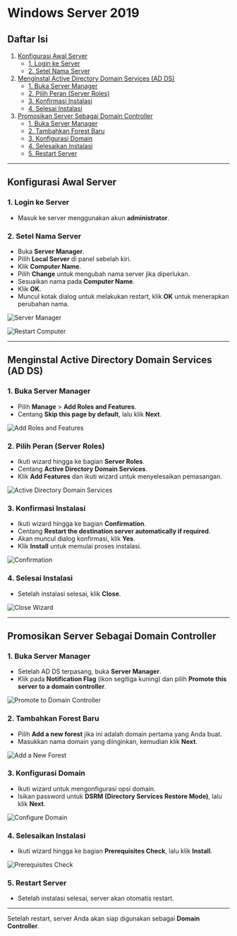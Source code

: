 # Windows Server 2019

## Daftar Isi
1. [Konfigurasi Awal Server](#konfigurasi-awal-server)
   - [1. Login ke Server](#1-login-ke-server)
   - [2. Setel Nama Server](#2-setel-nama-server)
2. [Menginstal Active Directory Domain Services (AD DS)](#menginstal-active-directory-domain-services-ad-ds)
   - [1. Buka Server Manager](#1-buka-server-manager)
   - [2. Pilih Peran (Server Roles)](#2-pilih-peran-server-roles)
   - [3. Konfirmasi Instalasi](#3-konfirmasi-instalasi)
   - [4. Selesai Instalasi](#4-selesai-instalasi)
3. [Promosikan Server Sebagai Domain Controller](#promosikan-server-sebagai-domain-controller)
   - [1. Buka Server Manager](#1-buka-server-manager-1)
   - [2. Tambahkan Forest Baru](#2-tambahkan-forest-baru)
   - [3. Konfigurasi Domain](#3-konfigurasi-domain)
   - [4. Selesaikan Instalasi](#4-selesaikan-instalasi)
   - [5. Restart Server](#5-restart-server)

---

## Konfigurasi Awal Server

### 1. Login ke Server
- Masuk ke server menggunakan akun **administrator**.

### 2. Setel Nama Server
- Buka **Server Manager**.
- Pilih **Local Server** di panel sebelah kiri.
- Klik **Computer Name**.
- Pilih **Change** untuk mengubah nama server jika diperlukan.
- Sesuaikan nama pada **Computer Name**.
- Klik **OK**.
- Muncul kotak dialog untuk melakukan restart, klik **OK** untuk menerapkan perubahan nama.

![Server Manager](https://github.com/user-attachments/assets/b3e4d34b-ff83-417b-827b-f5a4acead094)

![Restart Computer](https://github.com/user-attachments/assets/1c4c93f1-d358-4ec0-9bcd-1ae815639f6e)

---

## Menginstal Active Directory Domain Services (AD DS)

### 1. Buka Server Manager
- Pilih **Manage** > **Add Roles and Features**.
- Centang **Skip this page by default**, lalu klik **Next**.

![Add Roles and Features](https://github.com/user-attachments/assets/d676b49f-150c-4710-a481-fdec265e5010)

### 2. Pilih Peran (Server Roles)
- Ikuti wizard hingga ke bagian **Server Roles**.
- Centang **Active Directory Domain Services**.
- Klik **Add Features** dan ikuti wizard untuk menyelesaikan pemasangan.

![Active Directory Domain Services](https://github.com/user-attachments/assets/33e656a5-04f0-49bb-81fc-ac97defacfc5)

### 3. Konfirmasi Instalasi
- Ikuti wizard hingga ke bagian **Confirmation**.
- Centang **Restart the destination server automatically if required**.
- Akan muncul dialog konfirmasi, klik **Yes**.
- Klik **Install** untuk memulai proses instalasi.

![Confirmation](https://github.com/user-attachments/assets/eb2380ea-ca5d-4f53-8276-2fb906c4cef3)

### 4. Selesai Instalasi
- Setelah instalasi selesai, klik **Close**.

![Close Wizard](https://github.com/user-attachments/assets/c7a9aaaf-09c0-4fc2-9aac-d3acd591ce7f)

---

## Promosikan Server Sebagai Domain Controller

### 1. Buka Server Manager
- Setelah AD DS terpasang, buka **Server Manager**.
- Klik pada **Notification Flag** (ikon segitiga kuning) dan pilih **Promote this server to a domain controller**.

![Promote to Domain Controller](https://github.com/user-attachments/assets/b0d9d9e6-e206-4103-9320-3b18df16ab51)

### 2. Tambahkan Forest Baru
- Pilih **Add a new forest** jika ini adalah domain pertama yang Anda buat.
- Masukkan nama domain yang diinginkan, kemudian klik **Next**.

![Add a New Forest](https://github.com/user-attachments/assets/7c84714d-25dc-4a21-a111-ed0f132cfc54)

### 3. Konfigurasi Domain
- Ikuti wizard untuk mengonfigurasi opsi domain.
- Isikan password untuk **DSRM (Directory Services Restore Mode)**, lalu klik **Next**.

![Configure Domain](https://github.com/user-attachments/assets/dfcbe2f7-6791-4b11-9f46-5ba39f2473ef)

### 4. Selesaikan Instalasi
- Ikuti wizard hingga ke bagian **Prerequisites Check**, lalu klik **Install**.

![Prerequisites Check](https://github.com/user-attachments/assets/6d5dcb5e-3b73-4112-98d9-b722750aeefe)

### 5. Restart Server
- Setelah instalasi selesai, server akan otomatis restart.

---

Setelah restart, server Anda akan siap digunakan sebagai **Domain Controller**.
